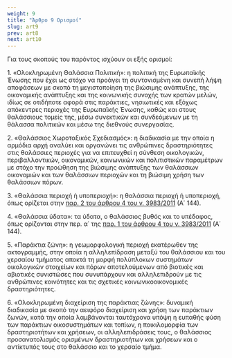 ```yaml
---
weight: 9
title: "Άρθρο 9 Ορισμοί"
slug: art9
prev: art8
next: art10
---
```


Για τους σκοπούς του παρόντος ισχύουν οι εξής ορισμοί:

1\. «Ολοκληρωμένη Θαλάσσια Πολιτική»: η πολιτική της Ευρωπαϊκής Ένωσης που έχει ως στόχο να προάγει τη συντονισμένη και συνεπή λήψη αποφάσεων με σκοπό τη μεγιστοποίηση της βιώσιμης ανάπτυξης, της οικονομικής ανάπτυξης και της κοινωνικής συνοχής των κρατών μελών, ιδίως σε οτιδήποτε αφορά στις παράκτιες, νησιωτικές και εξόχως απόκεντρες περιοχές της Ευρωπαϊκής Ένωσης, καθώς και στους θαλάσσιους τομείς της, μέσω συνεκτικών και συνδεόμενων με τη θάλασσα πολιτικών και μέσω της διεθνούς συνεργασίας.

2\. «Θαλάσσιος Χωροταξικός Σχεδιασμός»: η διαδικασία με την οποία η αρμόδια αρχή αναλύει και οργανώνει τις ανθρώπινες δραστηριότητες στις θαλάσσιες περιοχές για να επιτευχθεί η σύνθεση οικολογικών, περιβαλλοντικών, οικονομικών, κοινωνικών και πολιτιστικών παραμέτρων με στόχο την προώθηση της βιώσιμης ανάπτυξης των θαλάσσιων οικονομιών και των θαλάσσιων περιοχών και τη βιώσιμη χρήση των θαλάσσιων πόρων.

3\. «Θαλάσσια περιοχή ή υποπεριοχή»: η θαλάσσια περιοχή ή υποπεριοχή, όπως ορίζεται στην <a href="https://ia37rg02wpsa01.blob.core.windows.net/fek/01/2011/20110100144.pdf" title="Δείτε το Σχετικό">παρ. 2 του άρθρου 4 του ν. 3983/2011</a> (Α΄ 144).

4\. «Θαλάσσια ύδατα»: τα ύδατα, ο θαλάσσιος βυθός και το υπέδαφος, όπως ορίζονται στην περ. α΄ της <a href="https://ia37rg02wpsa01.blob.core.windows.net/fek/01/2011/20110100144.pdf" title="Δείτε το Σχετικό">παρ. 1 του άρθρου 4 του ν. 3983/2011</a> (Α΄ 144).

5\. «Παράκτια ζώνη»: η γεωμορφολογική περιοχή εκατέρωθεν της ακτογραμμής, στην οποία η αλληλεπίδραση μεταξύ του θαλάσσιου και του χερσαίου τμήματος αποκτά τη μορφή πολύπλοκων συστημάτων οικολογικών στοιχείων και πόρων αποτελούμενων από βιοτικές και αβιοτικές συνιστώσες που συνυπάρχουν και αλληλεπιδρούν με τις ανθρώπινες κοινότητες και τις σχετικές κοινωνικοοικονομικές δραστηριότητες.

6\. «Ολοκληρωμένη διαχείριση της παράκτιας ζώνης»: δυναμική διαδικασία με σκοπό την αειφόρο διαχείριση και χρήση των παράκτιων ζωνών, κατά την οποία λαμβάνονται ταυτόχρονα υπόψη η ευπαθής φύση των παράκτιων οικοσυστημάτων και τοπίων, η ποικιλομορφία των δραστηριοτήτων και χρήσεων, οι αλληλεπιδράσεις τους, ο θαλάσσιος προσανατολισμός ορισμένων δραστηριοτήτων και χρήσεων και ο αντίκτυπός τους στο θαλάσσιο και το χερσαίο τμήμα.


